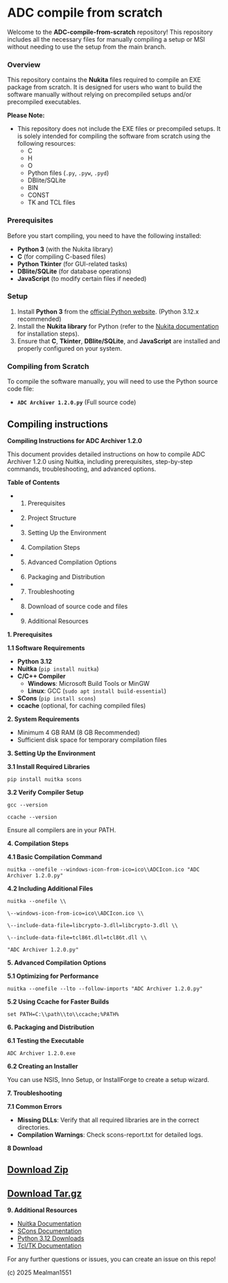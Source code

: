 # ADC compile from scratch

Welcome to the **ADC-compile-from-scratch** repository! This repository includes all the necessary files for manually compiling a setup or MSI without needing to use the setup from the main branch.

### Overview

This repository contains the **Nukita** files required to compile an EXE package from scratch. It is designed for users who want to build the software manually without relying on precompiled setups and/or precompiled executables.

**Please Note:**  
- This repository does not include the EXE files or precompiled setups. It is solely intended for compiling the software from scratch using the following resources:
    - C
    - H
    - O
    - Python files (`.py`, `.pyw`, `.pyd`)
    - DBlite/SQLite
    - BIN
    - CONST
    - TK and TCL files

### Prerequisites

Before you start compiling, you need to have the following installed:

- **Python 3** (with the Nukita library)
- **C** (for compiling C-based files)
- **Python Tkinter** (for GUI-related tasks)
- **DBlite/SQLite** (for database operations)
- **JavaScript** (to modify certain files if needed)

### Setup

1. Install **Python 3** from the [official Python website](https://www.python.org/downloads/). (Python 3.12.x recommended)
2. Install the **Nukita library** for Python (refer to the [Nukita documentation](https://nukita.readthedocs.io/) for installation steps).
3. Ensure that **C**, **Tkinter**, **DBlite/SQLite**, and **JavaScript** are installed and properly configured on your system.

### Compiling from Scratch

To compile the software manually, you will need to use the Python source code file: 

- **`ADC Archiver 1.2.0.py`** (Full source code)

## Compiling instructions

**Compiling Instructions for ADC Archiver 1.2.0**

This document provides detailed instructions on how to compile ADC Archiver 1.2.0 using Nuitka, including prerequisites, step-by-step commands, troubleshooting, and advanced options.

**Table of Contents**

- 1. Prerequisites
- 2. Project Structure
- 3. Setting Up the Environment
- 4. Compilation Steps
- 5. Advanced Compilation Options
- 6. Packaging and Distribution
- 7. Troubleshooting
- 8. Download of source code and files
- 9. Additional Resources

**1. Prerequisites**

**1.1 Software Requirements**

- **Python 3.12**
- **Nuitka** (`pip install nuitka`)
- **C/C++ Compiler**
  - **Windows**: Microsoft Build Tools or MinGW
  - **Linux**: GCC (`sudo apt install build-essential`)
- **SCons** (`pip install scons`)
- **ccache** (optional, for caching compiled files)

**2. System Requirements**

- Minimum 4 GB RAM (8 GB Recommended)
- Sufficient disk space for temporary compilation files

**3. Setting Up the Environment**

**3.1 Install Required Libraries**

`pip install nuitka scons`

**3.2 Verify Compiler Setup**

`gcc --version`

`ccache --version`

Ensure all compilers are in your PATH.

**4. Compilation Steps**

**4.1 Basic Compilation Command**

`nuitka --onefile --windows-icon-from-ico=ico\\ADCIcon.ico "ADC Archiver 1.2.0.py"`

**4.2 Including Additional Files**

`nuitka --onefile \\`

`\--windows-icon-from-ico=ico\\ADCIcon.ico \\`

`\--include-data-file=libcrypto-3.dll=libcrypto-3.dll \\`

`\--include-data-file=tcl86t.dll=tcl86t.dll \\`

`"ADC Archiver 1.2.0.py"`

**5. Advanced Compilation Options**

**5.1 Optimizing for Performance**

`nuitka --onefile --lto --follow-imports "ADC Archiver 1.2.0.py"`

**5.2 Using Ccache for Faster Builds**

`set PATH=C:\\path\\to\\ccache;%PATH%`

**6. Packaging and Distribution**

**6.1 Testing the Executable**

`ADC Archiver 1.2.0.exe`

**6.2 Creating an Installer**

You can use NSIS, Inno Setup, or InstallForge to create a setup wizard.

**7. Troubleshooting**

**7.1 Common Errors**

- **Missing DLLs**: Verify that all required libraries are in the correct directories.
- **Compilation Warnings**: Check scons-report.txt for detailed logs.

**8 Download**

## [Download Zip](https://github.com/Mealman1551/ADC-compile-from-scratch/archive/refs/tags/sourcecode.zip)

## [Download Tar.gz](https://github.com/Mealman1551/ADC-compile-from-scratch/archive/refs/tags/sourcecode.tar.gz)

**9. Additional Resources**

- [Nuitka Documentation](https://nuitka.net/user-documentation/)
- [SCons Documentation](https://scons.org/documentation.html)
- [Python 3.12 Downloads](https://www.python.org/downloads/release/python-3129/)
- [Tcl/TK Documentation](https://www.tcl-lang.org/doc/)

For any further questions or issues, you can create an issue on this repo!

(c) 2025 Mealman1551
